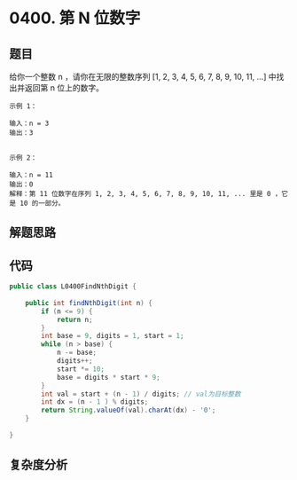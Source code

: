 # 0400. 第 N 位数字

## 题目
给你一个整数 n ，请你在无限的整数序列 [1, 2, 3, 4, 5, 6, 7, 8, 9, 10, 11, ...] 中找出并返回第 n 位上的数字。

```
示例 1：

输入：n = 3
输出：3


示例 2：

输入：n = 11
输出：0
解释：第 11 位数字在序列 1, 2, 3, 4, 5, 6, 7, 8, 9, 10, 11, ... 里是 0 ，它是 10 的一部分。
```

## 解题思路


## 代码
```java
public class L0400FindNthDigit {
        
    public int findNthDigit(int n) {
        if (n <= 9) {
            return n;
        }
        int base = 9, digits = 1, start = 1;
        while (n > base) {
            n -= base;
            digits++;
            start *= 10;
            base = digits * start * 9;
        }
        int val = start + (n - 1) / digits; // val为目标整数
        int dx = (n - 1 ) % digits;
        return String.valueOf(val).charAt(dx) - '0';
    }
    
}
```

## 复杂度分析

